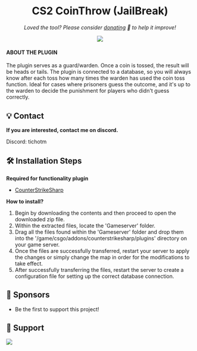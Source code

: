 <h1 align="center">
  CS2 CoinThrow (JailBreak)
</h1>

<p align="center">
<i>Loved the tool? Please consider <a href="https://paypal.com/paypalme/cskonet">donating</a>  💸 to help it improve!</i>
</p>

<p align="center">
<a href="https://www.paypal.com/paypalme/mleaguecz"><img src="https://img.shields.io/badge/support-PayPal-blue?logo=PayPal&style=flat-square&label=Donate"/>
</a>

#### ABOUT THE PLUGIN

The plugin serves as a guard/warden. Once a coin is tossed, the result will be heads or tails. The plugin is connected to a database, so you will always know after each toss how many times the warden has used the coin toss function. Ideal for cases where prisoners guess the outcome, and it's up to the warden to decide the punishment for players who didn't guess correctly.

## 💡 Contact
**If you are interested, contact me on discord.**

Discord: tichotm

## 🛠️ Installation Steps

**Required for functionality plugin**
- [CounterStrikeSharp](https://github.com/roflmuffin/CounterStrikeSharp) 

**How to install?**
1. Begin by downloading the contents and then proceed to open the downloaded zip file.
2. Within the extracted files, locate the 'Gameserver' folder.
3. Drag all the files found within the 'Gameserver' folder and drop them into the '/game/csgo/addons/counterstrikesharp/plugins' directory on your game server.
4. Once the files are successfully transferred, restart your server to apply the changes or simply change the map in order for the modifications to take effect.
5. After successfully transferring the files, restart the server to create a configuration file for setting up the correct database connection.

## 🙇 Sponsors
- Be the first to support this project!

## 🙏 Support
<p align="left">
<a href="https://paypal.com/paypalme/mleaguecz"><img src="https://ionicabizau.github.io/badges/paypal.svg">
</a>
</p>
